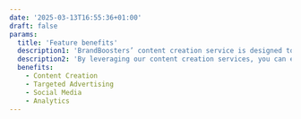```yaml
---
date: '2025-03-13T16:55:36+01:00'
draft: false
params:
  title: 'Feature benefits'
  description1: 'BrandBoosters’ content creation service is designed to help you **engage with your audience** and drive engagement. Our team of creatives produces **high-quality content** that resonates with your target audience and helps you **stand out from the competition.**'
  description2: 'By leveraging our content creation services, you can ensure that your brand’s message is communicated effectively and consistently across all channels.'
  benefits:
    - Content Creation
    - Targeted Advertising
    - Social Media
    - Analytics
---
```

